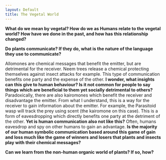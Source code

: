 ```yaml
---
layout: Default
title: The Vegetal World
---
```


**What do we mean by vegetal? How do we as Humans relate to the vegetal world? How have we done in the past, and how has this relationship changed?**

**Do plants communicate? If they do, what is the nature of the language they use to communicate?**

Allomones are chemical messages that benefit the emitter, but are detrimental for the receiver. Neem trees release a chemical protecting themselves against insect attacks for example. This type of communication benefits one party and the expense of the other. **I wonder, what insights can this give to human behaviour? Is it not common for people to say things which are beneficial to them yet socially detrimental to others?**
Paradoxically, there are also kairomones which benefit the receiver and disadvantage the emitter. From what I understand, this is a way for the receiver to gain information about the emitter. For example, the Parasitoid wasp will track the prey using scent (the kairomone on this case). This is a  form of eavesdropping which directly benefits one party at the detriment of the other. **Yet is human communication also not like this?** Often, humans eavesdrop and spy on other humans to gain an advantage. 
**Is the majority of our human symbolic communication based around this game of gain and loss much like the game of winners and losers that plants and insects play with their chemical messages?**

**Can we learn from the non-human organic world of plants? If so, how?**
